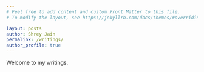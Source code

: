 ```yaml
---
# Feel free to add content and custom Front Matter to this file.
# To modify the layout, see https://jekyllrb.com/docs/themes/#overriding-theme-defaults

layout: posts
author: Shrey Jain
permalink: /writings/
author_profile: true
---
```


Welcome to my writings.
